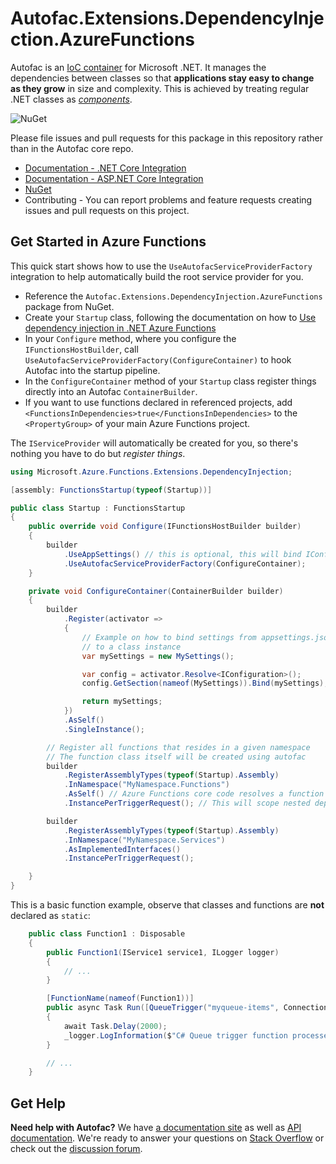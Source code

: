 # Autofac.Extensions.DependencyInjection.AzureFunctions

Autofac is an [IoC container](http://martinfowler.com/articles/injection.html) for Microsoft .NET. It manages the dependencies between classes so that **applications stay easy to change as they grow** in size and complexity. This is achieved by treating regular .NET classes as *[components](https://autofac.readthedocs.io/en/latest/glossary.html)*.

![NuGet](https://github.com/junalmeida/autofac-azurefunctions/workflows/NuGet/badge.svg?branch=master)

Please file issues and pull requests for this package in this repository rather than in the Autofac core repo.

- [Documentation - .NET Core Integration](https://autofac.readthedocs.io/en/latest/integration/netcore.html)
- [Documentation - ASP.NET Core Integration](https://autofac.readthedocs.io/en/latest/integration/aspnetcore.html)
- [NuGet](https://www.nuget.org/packages/Autofac.Extensions.DependencyInjection.AzureFunctions)
- Contributing - You can report problems and feature requests creating issues and pull requests on this project.

## Get Started in Azure Functions

This quick start shows how to use the `UseAutofacServiceProviderFactory` integration to help automatically build the root service provider for you. 

- Reference the `Autofac.Extensions.DependencyInjection.AzureFunctions` package from NuGet.
- Create your `Startup` class, following the documentation on how to [Use dependency injection in .NET Azure Functions](https://docs.microsoft.com/en-us/azure/azure-functions/functions-dotnet-dependency-injection)
- In your `Configure` method, where you configure the `IFunctionsHostBuilder`, call `UseAutofacServiceProviderFactory(ConfigureContainer)` to hook Autofac into the startup pipeline.
- In the `ConfigureContainer` method of your `Startup` class register things directly into an Autofac `ContainerBuilder`.
- If you want to use functions declared in referenced projects, add `    <FunctionsInDependencies>true</FunctionsInDependencies>` to the `<PropertyGroup>` of your main Azure Functions project.

The `IServiceProvider` will automatically be created for you, so there's nothing you have to do but *register things*.


```C#
using Microsoft.Azure.Functions.Extensions.DependencyInjection;

[assembly: FunctionsStartup(typeof(Startup))]

public class Startup : FunctionsStartup
{
    public override void Configure(IFunctionsHostBuilder builder)
    {
        builder
            .UseAppSettings() // this is optional, this will bind IConfiguration in the container.
            .UseAutofacServiceProviderFactory(ConfigureContainer);
    }

    private void ConfigureContainer(ContainerBuilder builder)
    {
        builder
            .Register(activator =>
            {
                // Example on how to bind settings from appsettings.json
                // to a class instance
                var mySettings = new MySettings();

                var config = activator.Resolve<IConfiguration>();
                config.GetSection(nameof(MySettings)).Bind(mySettings);

                return mySettings;
            })
            .AsSelf()
            .SingleInstance();

        // Register all functions that resides in a given namespace
        // The function class itself will be created using autofac
        builder
            .RegisterAssemblyTypes(typeof(Startup).Assembly)
            .InNamespace("MyNamespace.Functions")
            .AsSelf() // Azure Functions core code resolves a function class by itself.
            .InstancePerTriggerRequest(); // This will scope nested dependencies to each function execution

        builder
            .RegisterAssemblyTypes(typeof(Startup).Assembly)
            .InNamespace("MyNamespace.Services")
            .AsImplementedInterfaces()
            .InstancePerTriggerRequest();

    }
}

```
  

This is a basic function example, observe that classes and functions are **not** declared as `static`: 


```C#
    public class Function1 : Disposable
    {
        public Function1(IService1 service1, ILogger logger)
        {
            // ...
        }

        [FunctionName(nameof(Function1))]
        public async Task Run([QueueTrigger("myqueue-items", Connection = "AzureWebJobsStorage")]string myQueueItem)
        {
            await Task.Delay(2000);
            _logger.LogInformation($"C# Queue trigger function processed: {myQueueItem}");
        }

        // ...
    }
```
  
  


## Get Help

**Need help with Autofac?** We have [a documentation site](https://autofac.readthedocs.io/) as well as [API documentation](https://autofac.org/apidoc/). We're ready to answer your questions on [Stack Overflow](https://stackoverflow.com/questions/tagged/autofac) or check out the [discussion forum](https://groups.google.com/forum/#forum/autofac).
